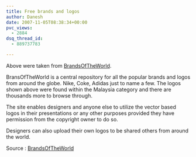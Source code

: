 ```yaml
---
title: Free brands and logos
author: Danesh
date: 2007-11-05T08:38:34+00:00
pvc_views:
  - 2884
dsq_thread_id:
  - 889737783

---
```

Above were taken from [BrandsOfTheWorld][1].

BransOfTheWorld is a central repository for all the popular brands and logos from around the globe. Nike, Coke, Adidas just to name a few. The logos shown above were found within the Malaysia category and there are thousands more to browse through.

The site enables designers and anyone else to utilize the vector based logos in their presentations or any other purposes provided they have permission from the copyright owner to do so.

Designers can also upload their own logos to be shared others from around the world.

Source : [BrandsOfTheWorld][1]

 [1]: http://brandsoftheworld.com/